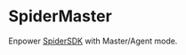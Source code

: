 # SpiderMaster

Enpower [SpiderSDK](https://github.com/xiaoshenke/SpiderSDK) with Master/Agent mode.